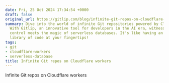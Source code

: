 ```yaml
---
date: Fri, 25 Oct 2024 17:34:54 +0000
draft: false
original_url: https://gitlip.com/blog/infinite-git-repos-on-cloudflare-workers
summary: Dive into the world of infinite Git repositories powered by Cloudflare Workers!
  With Gitlip, an innovative tool for developers in the AI era, witness how version
  control meets the magic of serverless databases. It's like having an ever-expanding
  library of code at your fingertips!
tags:
- git
- cloudflare-workers
- serverless-database
title: Infinite Git repos on Cloudflare workers
---
```


Infinite Git repos on Cloudflare workers